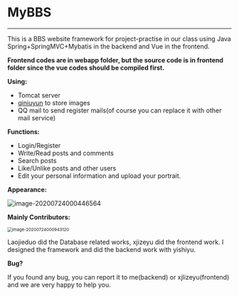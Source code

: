 # MyBBS
----

This is a BBS website framework for project-practise in our class using Java Spring+SpringMVC+Mybatis in the backend and Vue in the frontend.

**Frontend codes are in webapp folder, but the source code is in frontend folder since the vue codes should be compiled first.**

**Using:**

* Tomcat server
* [qiniuyun](https://www.qiniu.com/) to store images
* QQ mail to send register mails(of course you can replace it with other mail service)

**Functions:**

* Login/Register
* Write/Read posts and comments
* Search posts
* Like/Unlike posts and other users
* Edit your personal information and upload your portrait.

**Appearance:**

![image-20200724000446564](https://gitee.com/jiadingMayun/Pic/raw/master/img/image-20200724000446564.png)

**Mainly Contributors:**

<img src="C:\Users\JiaDing\AppData\Roaming\Typora\typora-user-images\image-20200724000943120.png" alt="image-20200724000943120" style="zoom: 67%;" />

Laojieduo did the Database related works, xjizeyu did the frontend work. I designed the framework and did the backend work with yishiyu.

**Bug?**

If you found any bug, you can report it to me(backend) or xjlizeyu(frontend) and we are very happy to help you.